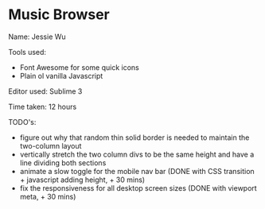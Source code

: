 Music Browser
=============

Name: Jessie Wu

Tools used: 
* Font Awesome for some quick icons
* Plain ol vanilla Javascript

Editor used: Sublime 3

Time taken: 12 hours

TODO's: 
* figure out why that random thin solid border is needed to maintain the two-column layout
* vertically stretch the two column divs to be the same height and have a line dividing both sections
* animate a slow toggle for the mobile nav bar (DONE with CSS transition + javascript adding height, + 30 mins)
* fix the responsiveness for all desktop screen sizes (DONE with viewport meta, + 30 mins)

